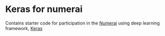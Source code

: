 # Keras for numerai

Contains starter code for participation in the [Numerai](http://numer.ai) using deep learning framework, [Keras](http://keras.io)



